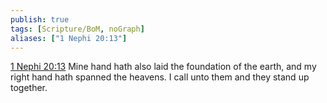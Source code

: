 ```yaml
---
publish: true
tags: [Scripture/BoM, noGraph]
aliases: ["1 Nephi 20:13"]
---
```

[1 Nephi 20:13](https://churchofjesuschrist.org/study/scriptures/bofm/1-ne/20?lang=eng&id=p13#p13) Mine hand hath also laid the foundation of the earth, and my right hand hath spanned the heavens. I call unto them and they stand up together.
